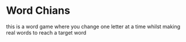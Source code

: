 # Word Chians

this is a word game where you change one letter at a time whilst making real words to reach a target word
